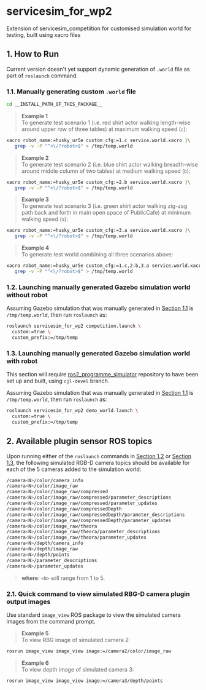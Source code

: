# servicesim_for_wp2
Extension of servicesim_competiition for customised simulation world for
testing, built using xacro files


<!-- ######################################## -->
<a name="+S1"></a>
## 1. How to Run

Current version doesn't yet support dynamic generation of `.world` file as
part of `roslaunch` command.

<!-- ======================================== -->
<a name="+S1.1"></a>
### 1.1. Manually generating custom `.world` file

```bash
cd __INSTALL_PATH_OF_THIS_PACKAGE__
```

> __Example 1__  
> To generate test scenario 1 (i.e. red shirt actor walking length-wise around
> upper row of three tables) at maximum walking speed (`c`):
```bash
xacro robot_name:=husky_ur5e custom_cfg:=1.c service.world.xacro |\
   grep -v -P "^<\/?robot>$" > /tmp/temp.world
```

> __Example 2__  
> To generate test scenario 2 (i.e. blue shirt actor walking breadth-wise
> around middle column of two tables) at medium walking speed (`b`):
```bash
xacro robot_name:=husky_ur5e custom_cfg:=2.b service.world.xacro |\
   grep -v -P "^<\/?robot>$" > /tmp/temp.world
```

> __Example 3__  
> To generate test scenario 3 (i.e. green shirt actor walking zig-zag path
> back and forth in main open space of PublicCafe) at minimum walking speed
> (`a`):
```bash
xacro robot_name:=husky_ur5e custom_cfg:=3.a service.world.xacro |\
   grep -v -P "^<\/?robot>$" > /tmp/temp.world
```

> __Example 4__  
> To generate test world combining all three scenarios above:
```bash
xacro robot_name:=husky_ur5e custom_cfg:=1.c,2.b,3.a service.world.xacro |\
   grep -v -P "^<\/?robot>$" > /tmp/temp.world
```

<!-- ======================================== -->
<a name="+S1.2"></a>
### 1.2. Launching manually generated Gazebo simulation world without robot

Assuming Gazebo simulation that was manually generated in
[Section 1.1](#+S1.1) is `/tmp/temp.world`, then run `roslaunch` as:

```bash
roslaunch servicesim_for_wp2 competition.launch \
  custom:=true \
  custom_prefix:=/tmp/temp
```

<!-- ======================================== -->
<a name="+S1.3"></a>
### 1.3. Launching manually generated Gazebo simulation world with robot

This section will require [ros2_programme_simulator](
#+git@github.com:ROS2-Programme/ros2_programme_simulator.git) repository to
have been set up and built, using `cjl-devel` branch.

Assuming Gazebo simulation that was manually generated in
[Section 1.1](#+S1.1) is `/tmp/temp.world`, then run `roslaunch` as:

```bash
roslaunch servicesim_for_wp2 demo_world.launch \
  custom:=true \
  custom_prefix:=/tmp/temp
```

<!-- ######################################## -->
<a name="+S1"></a>
## 2. Available plugin sensor ROS topics

Upon running either of the `roslaunch` commands in [Section 1.2](#+S1.2) or
[Section 1.3](#+S1.3), the following simulated RGB-D camera topics should be
available for each of the 5 cameras added to the simulation world:

```bash
/camera<N>/color/camera_info
/camera<N>/color/image_raw
/camera<N>/color/image_raw/compressed
/camera<N>/color/image_raw/compressed/parameter_descriptions
/camera<N>/color/image_raw/compressed/parameter_updates
/camera<N>/color/image_raw/compressedDepth
/camera<N>/color/image_raw/compressedDepth/parameter_descriptions
/camera<N>/color/image_raw/compressedDepth/parameter_updates
/camera<N>/color/image_raw/theora
/camera<N>/color/image_raw/theora/parameter_descriptions
/camera<N>/color/image_raw/theora/parameter_updates
/camera<N>/depth/camera_info
/camera<N>/depth/image_raw
/camera<N>/depth/points
/camera<N>/parameter_descriptions
/camera<N>/parameter_updates
```
> __where__: `<N>` will range from 1 to 5.

<!-- ======================================== -->
<a name="+S2.1"></a>
### 2.1. Quick command to view simulated RBG-D camera plugin output images

Use standard `image_view` ROS package to view the simulated camera images from
the command prompt.

> __Example 5__  
> To view RBG image of simulated camera 2:
```bash
rosrun image_view image_view image:=/camera2/color/image_raw
```

> __Example 6__  
> To view depth image of simulated camera 3:
```bash
rosrun image_view image_view image:=/camera3/depth/points
```


